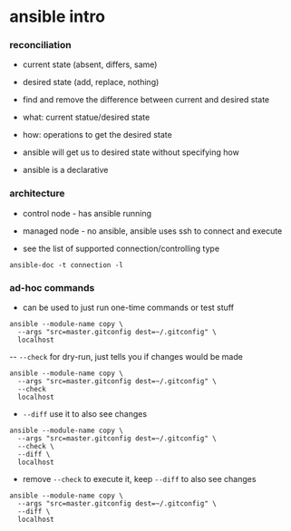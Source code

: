 # ansible intro

### reconciliation

* current state (absent, differs, same)

* desired state (add, replace, nothing)

- find and remove the difference between current and desired state

- what: current statue/desired state
- how: operations to get the desired state

* ansible will get us to desired state without specifying how

- ansible is a declarative


### architecture

- control node - has ansible running
- managed node - no ansible, ansible uses ssh to connect and execute


- see the list of supported connection/controlling type

```shell
ansible-doc -t connection -l
```

### ad-hoc commands

- can be used to just run one-time commands or test stuff


```shell
ansible --module-name copy \
  --args "src=master.gitconfig dest=~/.gitconfig" \
  localhost
```

-- `--check` for dry-run, just tells you if changes would be made

```shell
ansible --module-name copy \
  --args "src=master.gitconfig dest=~/.gitconfig" \
  --check
  localhost
```

- `--diff` use it to also see changes

```shell
ansible --module-name copy \
  --args "src=master.gitconfig dest=~/.gitconfig" \
  --check \
  --diff \
  localhost
```

- remove `--check` to execute it, keep `--diff` to also see changes

```shell
ansible --module-name copy \
  --args "src=master.gitconfig dest=~/.gitconfig" \
  --diff \
  localhost
```

